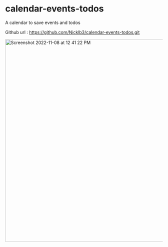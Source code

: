 # calendar-events-todos

A calendar to save events and todos

Github url : https://github.com/Nicklb3/calendar-events-todos.git

<img width="648" alt="Screenshot 2022-11-08 at 12 41 22 PM" src="https://user-images.githubusercontent.com/103023770/200687853-31a52000-c0de-4185-83b0-4c833a096cdb.png">

